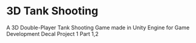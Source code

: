 # 3D Tank Shooting

A 3D Double-Player Tank Shooting Game made in Unity Engine for Game Development Decal Project 1 Part 1,2
